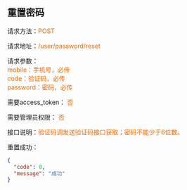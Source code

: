 ## 重置密码
<p>请求方法：<span style="color:#e96900">POST</p>
<p>请求地址：<span style="color:#e96900">/user/password/reset</span></p>
<p>请求参数：
<br>
<span style="color:#e96900">mobile：手机号，必传</span>
<br>
<span style="color:#e96900">code：验证码，必传</span>
<br>
<span style="color:#e96900">password：密码，必传</span>
</p>
<p>需要access_token： <span style="color:#e96900">否</span></p>
<p>需要管理员权限： <span style="color:#e96900">否</span></p>
<p>接口说明：<span style="color:#e96900">验证码调发送验证码接口获取；密码不能少于6位数。</span></p>
<p></p>
重置成功：

```json
{
  "code": 0,
  "message": "成功"
}
```